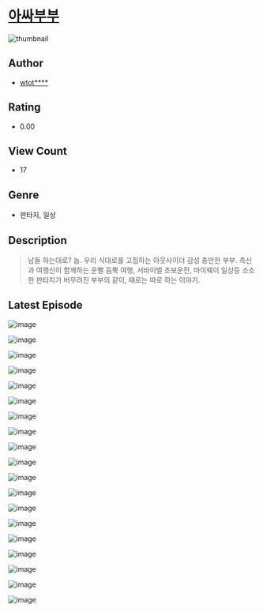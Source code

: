 # [아싸부부](https://comic.naver.com/bestChallenge/list?titleId=810178)
![thumbnail](https://image-comic.pstatic.net/user_contents_data/challenge_comic/2023/05/23/364843/upload_7089054182432518500_480x623.jpeg)

## Author
- [wtot****](https://comic.naver.com/artistTitle?id=364843)

## Rating
- 0.00

## View Count
- 17

## Genre
- 판타지, 일상

## Description
> 남들 하는대로? 놉. 우리 식대로를 고집하는 아웃사이더 감성 충만한 부부. 촉신과 여행신이 함께하는 운빨 듬뿍 여행, 서바이벌 초보운전, 마이웨이 일상등 소소한 판타지가 버무려진 부부의 같이, 때로는 따로 하는 이야기.


## Latest Episode
![image](https://image-comic.pstatic.net/user_contents_data/challenge_comic/2023/05/23/364843/upload_7149527498873005156.jpeg)

![image](https://image-comic.pstatic.net/user_contents_data/challenge_comic/2023/05/23/364843/upload_3762304701276762209.jpeg)

![image](https://image-comic.pstatic.net/user_contents_data/challenge_comic/2023/05/23/364843/upload_3919877039714493490.jpeg)

![image](https://image-comic.pstatic.net/user_contents_data/challenge_comic/2023/05/23/364843/upload_7148449774876058466.jpeg)

![image](https://image-comic.pstatic.net/user_contents_data/challenge_comic/2023/05/23/364843/upload_3616499598138356017.jpeg)

![image](https://image-comic.pstatic.net/user_contents_data/challenge_comic/2023/05/23/364843/upload_3631139574739513398.jpeg)

![image](https://image-comic.pstatic.net/user_contents_data/challenge_comic/2023/05/23/364843/upload_4121132554263869745.jpeg)

![image](https://image-comic.pstatic.net/user_contents_data/challenge_comic/2023/05/23/364843/upload_4049361919876348005.jpeg)

![image](https://image-comic.pstatic.net/user_contents_data/challenge_comic/2023/05/23/364843/upload_3618472083391328611.jpeg)

![image](https://image-comic.pstatic.net/user_contents_data/challenge_comic/2023/05/23/364843/upload_7378078398275871800.jpeg)

![image](https://image-comic.pstatic.net/user_contents_data/challenge_comic/2023/05/23/364843/upload_4048845163151766838.jpeg)

![image](https://image-comic.pstatic.net/user_contents_data/challenge_comic/2023/05/23/364843/upload_4049972136766485605.jpeg)

![image](https://image-comic.pstatic.net/user_contents_data/challenge_comic/2023/05/23/364843/upload_3906932296060711779.jpeg)

![image](https://image-comic.pstatic.net/user_contents_data/challenge_comic/2023/05/23/364843/upload_3703759018497816165.jpeg)

![image](https://image-comic.pstatic.net/user_contents_data/challenge_comic/2023/05/23/364843/upload_3703142196738876726.jpeg)

![image](https://image-comic.pstatic.net/user_contents_data/challenge_comic/2023/05/23/364843/upload_3762866578243466807.jpeg)

![image](https://image-comic.pstatic.net/user_contents_data/challenge_comic/2023/05/23/364843/upload_3630245675312363622.jpeg)

![image](https://image-comic.pstatic.net/user_contents_data/challenge_comic/2023/05/23/364843/upload_3977915654370440246.jpeg)

![image](https://image-comic.pstatic.net/user_contents_data/challenge_comic/2023/05/23/364843/upload_3474586706100237921.jpeg)
